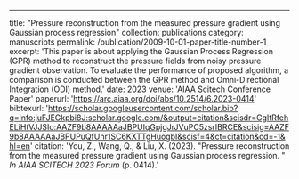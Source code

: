 ---
title: "Pressure reconstruction from the measured pressure gradient using Gaussian process regression"
collection: publications
category: manuscripts
permalink: /publication/2009-10-01-paper-title-number-1
excerpt: 'This paper is about applying the Gaussian Process Regression (GPR) method to reconstruct the pressure fields from noisy pressure gradient observation. To evaluate the performance of proposed algorithm, a comparison is conducted between the GPR method and Omni-Directional Integration (ODI) method.'
date: 2023
venue: 'AIAA Scitech Conference Paper'
paperurl: 'https://arc.aiaa.org/doi/abs/10.2514/6.2023-0414'
bibtexurl: 'https://scholar.googleusercontent.com/scholar.bib?q=info:juFJEGkpbi8J:scholar.google.com/&output=citation&scisdr=CgItRfehELiHtVJJSIo:AAZF9b8AAAAAaJBPUIqGpjgJrJVuPC5zsrIBRCE&scisig=AAZF9b8AAAAAaJBPUPuQfUhr1SC6KXTTgHuogbI&scisf=4&ct=citation&cd=-1&hl=en'
citation: 'You, Z., Wang, Q., & Liu, X. (2023). &quot;Pressure reconstruction from the measured pressure gradient using Gaussian process regression. &quot; <i>In AIAA SCITECH 2023 Forum </i>(p. 0414).'

